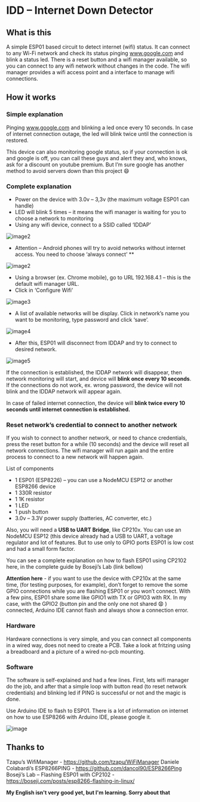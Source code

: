# IDD – Internet Down Detector

## What is this 
A simple ESP01 based circuit to detect internet (wifi) status. It can connect to any Wi-Fi network and check its status pinging www.google.com and blink a status led.
There is a reset button and a wifi manager available, so you can connect to any wifi network without changes in the code. The wifi manager provides a wifi access point and a interface to manage wifi connections.

## How it works

### Simple explanation
Pinging www.google.com and blinking a led once every 10 seconds. In case of internet connection outage, the led will blink twice until the connection is restored.

This device can also monitoring google status, so if your connection is ok and google is off, you can call these guys and alert they and, who knows, ask for a discount on youtube premium. But I’m sure google has another method to avoid servers down than this project 😄

### Complete explanation
- Power on the device with 3.0v – 3,3v (the maximum voltage ESP01 can handle) 
- LED will blink 5 times – it means the wifi manager is waiting for you to choose a network to monitoring
- Using any wifi device, connect to a SSID called ‘IDDAP’

![image2](/images/tela1p.jpg)


- Attention – Android phones will try to avoid networks without internet access. You need to choose ‘always connect’  **

![image2](/images/tela2p.jpg)
- Using a browser (ex. Chrome mobile), go to URL 192.168.4.1 – this is the default wifi manager URL. 
- Click in ‘Configure Wifi’

![image3](/images/tela3p.jpg)

- A list of available networks will be display. Click in network’s name you want to be monitoring, type password and click ‘save’.

![image4](/images/tela4p.jpg)

- After this, ESP01 will disconnect from IDDAP and try to connect to desired network. 

![image5](/images/tela5p.jpg)


If the connection is established, the IDDAP network will disappear, then network monitoring will start, and device will **blink once every 10 seconds**. If the connections do not work, ex. wrong password, the device will not blink and the IDDAP network will appear again. 

In case of failed internet connection, the device will **blink twice every 10 seconds until internet connection is established.**

### Reset network’s credential to connect to another network
If you wish to connect to another network, or need to chance credentials, press the reset button for a while (10 seconds) and the device will reset all network connections. The wifi manager will run again and the entire process to connect to a new network will happen again.

List of components
- 1 ESP01 (ESP8226) – you can use a NodeMCU ESP12 or another ESP8266 device
- 1 330R resistor
- 1 1K resistor
- 1 LED
- 1 push button
- 3.0v – 3.3V power supply (batteries, AC converter, etc.)

Also, you will need a **USB to UART Bridge**, like CP210x. You can use an NodeMCU ESP12 (this device already had a USB to UART, a voltage regulator and lot of features. But to use only to GPIO ports ESP01 is low cost and had a small form factor.

You can see a complete explanation on how to flash ESP01 using CP2102 here, in the complete guide by Boseji’s Lab (link bellow)

**Attention here** - if you want to use the device with CP210x at the same time, (for testing purposes, for example), don’t  forget to remove the some GPIO connections while you are flashing ESP01 or you won’t connect. With a few pins, ESP01 share some like GPIO1 with TX or GPIO3 with RX. In my case, with the GPIO2 (button pin and the only one not shared 😧 ) connected, Arduino IDE cannot flash and always show a connection error. 

### Hardware
Hardware connections is very simple, and you can connect all components in a wired way, does not need to create a PCB. Take a look at fritzing using a breadboard and a picture of a wired no-pcb mounting.

### Software
The software is self-explained and had a few lines. First, lets wifi manager do the job, and after that a simple loop with button read (to reset network credentials) and blinking led if PING is successful or not and the magic is done.

Use Arduino IDE to flash to ESP01. There is a lot of information on internet on how to use ESP8266 with Arduino IDE, please google it.

![image](/images/arduinoIDE.png)


## Thanks to 
Tzapu’s WifiManager - https://github.com/tzapu/WiFiManager
Daniele Colabardi’s ESP8266PING - https://github.com/dancol90/ESP8266Ping
Boseji’s Lab – Flashing ESP01 with CP2102 - https://boseji.com/posts/esp8266-flashing-in-linux/


**My English isn't very good yet, but I'm learning. Sorry about that**

